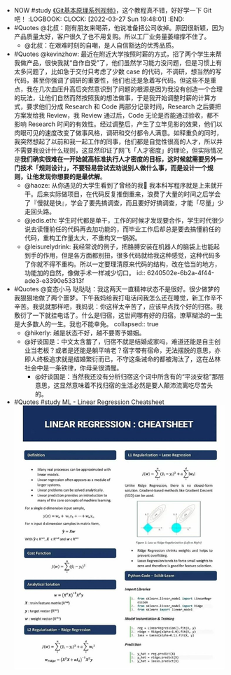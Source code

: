 - NOW #study [《Git基本原理系列视频》](https://space.bilibili.com/364122352/channel/collectiondetail?sid=290009)，这个教程真不错，好好学一下 Git 吧！
  :LOGBOOK:
  CLOCK: [2022-03-27 Sun 19:48:01]
  :END:
- #Quotes @北叔：刚有朋友来喝茶，他说准备把公司收掉。原因很新颖，因为产品质量太好，客户很久了也不用复购。所以工厂业务量萎缩撑不住了。
	- @北叔：在艰难时刻的自嘲，是人自信豁达的优秀品质。
- #Quotes @kevinzhow: 最近在附近大学按照时薪的方式，招了两个学生来帮我做产品，很快我就“自作自受”了，他们虽然学习能力没问题，但是习惯上有太多问题了，比如急于交付只考虑了少数 case 的代码，不调研，想当然的写代码，甚至你强调了调研的重要性，他们也还是急着写代码。但这些不是重点，我在几次血压升高后突然意识到了问题的根源是因为我没有创造一个合理的玩法，让他们自然而然按照我的想法做事，于是我开始调整时薪的计算方式，要求他们分成 Research 和 Code 两部分记录时间，Research 之后要把方案发给我 Review，我 Review 通过后，Code 无论是否能通过验收，都不影响 Research 时间的有效性。经过调整后，产生了立竿见影的效果，他们以肉眼可见的速度改变了做事风格，调研和交付都令人满意。如释重负的同时，我突然想起了以前和我一起工作的同事，他们都是自觉性很高的人才，所以并不需要我设计什么规则，这显然印证了网飞「人才密度」的理论，但实际情况是**我们确实很难在一开始就高标准执行人才密度的目标，这时候就需要另外一门技术「规则设计」，不要轻易尝试去劝说别人做什么事，而是设计一个规则，让他发现你想要的是最优解**。
	- @haoze: 从你遇见的大学生看到了曾经的我🤣
	  我本科写程序就是上来就开干。后来实际做项目，在代码反复推倒重来，浪费了大量的时间之后学会了『慢就是快』，学会了要先搞调查，而且要好好搞调查，才能「尽量」少走回头路。
	- @jedis.eth: 学生时代都是单干，工作的时候才发现要合作，学生时代很少说去读懂前任的代码再去加功能的，而毕业工作后却总是要去搞懂前任的代码，重构工作量太大，不重构又一锅粥。
	- @leisurelydrink: 我经常说的例子，把胳膊安装在机器人的脑袋上也能起到手的作用，但是各方面都别扭，很多代码就给我这种感觉，这种代码多了你就不得不重构。所以一定要理清原来代码的结构，改在恰当的地方，功能加的自然，像做手术一样减少切口。
	  id:: 6240502e-6b2a-4f44-ade3-e3390e53313f
- #Quotes @变态小马 哒哒哒：我这两天一直精神状态不是很好。很少做梦的我狠狠地做了两个噩梦。下午我妈给我打电话问我怎么还在睡觉，新工作辛不辛苦。我说就那样吧，我妈说：你这样太辛苦了，应该早点找个好的归宿。我敷衍了一下就挂电话了。什么是归宿，这世间哪有好的归宿。潦草糊涂的一生是大多数人的一生。我也不能幸免。
  collapsed:: true
	- @hikerly: 越是状态不好，越不要寄予婚姻。
	- @好谈国是：中文太含蓄了，归宿不就是结婚成家吗，难道还能是自主创业当老板？或者是还能是躺平啃老？宿字带有宿命，无法摆脱的意思，亦即人终极追求就是结婚繁衍而已，不守这条诫命的都被淘汰了，这在丛林社会中是一条铁律，你母亲很清醒。
		- @好谈国是：当然我还没有分析归宿这个词中所含有的“平淡安稳”那层意思，这显然意味着不找归宿的生活必然是要人颠沛流离吃尽苦头的。
- #Quotes #study ML - Linear Regression Cheatsheet ![Linear Regression Cheatsheet.png](../assets/image_1648382293684_0.png)